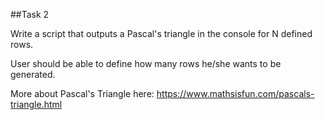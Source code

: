 ##Task 2

Write a script that outputs a Pascal's triangle in the console for N defined rows.

User should be able to define how many rows he/she wants to be generated.

More about Pascal's Triangle here: https://www.mathsisfun.com/pascals-triangle.html